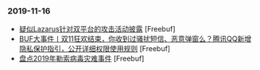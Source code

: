 ### 2019-11-16

* [疑似Lazarus针对双平台的攻击活动披露](https://www.freebuf.com/articles/system/218901.html) [Freebuf]
* [BUF大事件丨双11狂欢结束，你收到过骚扰短信、恶意弹窗么？腾讯QQ新增隐私保护指引，公开详细权限使用规则](https://www.freebuf.com/news/220072.html) [Freebuf]
* [盘点2019年勒索病毒灾难事件](https://www.freebuf.com/news/218683.html) [Freebuf]
